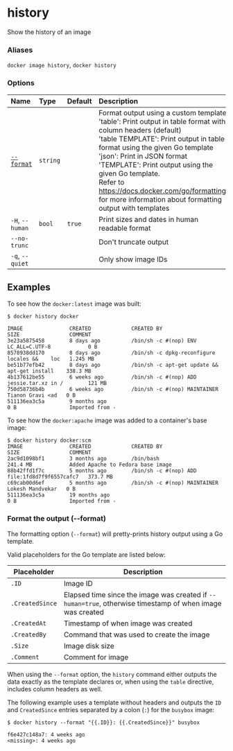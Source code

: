 # history

<!---MARKER_GEN_START-->
Show the history of an image

### Aliases

`docker image history`, `docker history`

### Options

| Name                  | Type     | Default | Description                                                                                                                                                                                                                                                                                                                                                                                                                          |
|:----------------------|:---------|:--------|:-------------------------------------------------------------------------------------------------------------------------------------------------------------------------------------------------------------------------------------------------------------------------------------------------------------------------------------------------------------------------------------------------------------------------------------|
| [`--format`](#format) | `string` |         | Format output using a custom template:<br>'table':            Print output in table format with column headers (default)<br>'table TEMPLATE':   Print output in table format using the given Go template<br>'json':             Print in JSON format<br>'TEMPLATE':         Print output using the given Go template.<br>Refer to https://docs.docker.com/go/formatting/ for more information about formatting output with templates |
| `-H`, `--human`       | `bool`   | `true`  | Print sizes and dates in human readable format                                                                                                                                                                                                                                                                                                                                                                                       |
| `--no-trunc`          |          |         | Don't truncate output                                                                                                                                                                                                                                                                                                                                                                                                                |
| `-q`, `--quiet`       |          |         | Only show image IDs                                                                                                                                                                                                                                                                                                                                                                                                                  |


<!---MARKER_GEN_END-->

## Examples

To see how the `docker:latest` image was built:

```console
$ docker history docker

IMAGE               CREATED             CREATED BY                                      SIZE                COMMENT
3e23a5875458        8 days ago          /bin/sh -c #(nop) ENV LC_ALL=C.UTF-8            0 B
8578938dd170        8 days ago          /bin/sh -c dpkg-reconfigure locales &&    loc   1.245 MB
be51b77efb42        8 days ago          /bin/sh -c apt-get update && apt-get install    338.3 MB
4b137612be55        6 weeks ago         /bin/sh -c #(nop) ADD jessie.tar.xz in /        121 MB
750d58736b4b        6 weeks ago         /bin/sh -c #(nop) MAINTAINER Tianon Gravi <ad   0 B
511136ea3c5a        9 months ago                                                        0 B                 Imported from -
```

To see how the `docker:apache` image was added to a container's base image:

```console
$ docker history docker:scm
IMAGE               CREATED             CREATED BY                                      SIZE                COMMENT
2ac9d1098bf1        3 months ago        /bin/bash                                       241.4 MB            Added Apache to Fedora base image
88b42ffd1f7c        5 months ago        /bin/sh -c #(nop) ADD file:1fd8d7f9f6557cafc7   373.7 MB
c69cab00d6ef        5 months ago        /bin/sh -c #(nop) MAINTAINER Lokesh Mandvekar   0 B
511136ea3c5a        19 months ago                                                       0 B                 Imported from -
```

### <a name="format"></a> Format the output (--format)

The formatting option (`--format`) will pretty-prints history output
using a Go template.

Valid placeholders for the Go template are listed below:

| Placeholder     | Description                                                                                               |
|-----------------|-----------------------------------------------------------------------------------------------------------|
| `.ID`           | Image ID                                                                                                  |
| `.CreatedSince` | Elapsed time since the image was created if `--human=true`, otherwise timestamp of when image was created |
| `.CreatedAt`    | Timestamp of when image was created                                                                       |
| `.CreatedBy`    | Command that was used to create the image                                                                 |
| `.Size`         | Image disk size                                                                                           |
| `.Comment`      | Comment for image                                                                                         |

When using the `--format` option, the `history` command either
outputs the data exactly as the template declares or, when using the
`table` directive, includes column headers as well.

The following example uses a template without headers and outputs the
`ID` and `CreatedSince` entries separated by a colon (`:`) for the `busybox`
image:

```console
$ docker history --format "{{.ID}}: {{.CreatedSince}}" busybox

f6e427c148a7: 4 weeks ago
<missing>: 4 weeks ago
```
